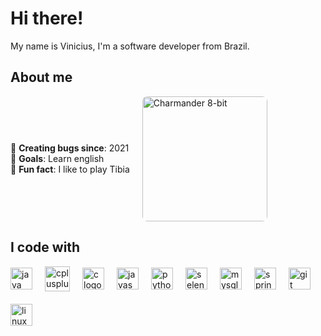 <h1 align="left">Hi there!</h1>

<p align="left">
  My name is Vinicius, I'm a software developer from Brazil.
</p>

<h2 align="left">About me</h2>

<div style="display: flex; align-items: center; gap: 20px; flex-wrap: wrap;">
  <!-- About Me Content -->
  <div>
    <p align="left">
      👾 <b>Creating bugs since</b>: 2021<br>
      🎯 <b>Goals</b>: Learn english<br>
      🎲 <b>Fun fact</b>: I like to play Tibia
    </p>
  </div>
  <!-- 8-bit Charmander GIF -->
  <img
    src="https://github.com/viniimiguel/viniimiguel/assets/144070822/9b13b431-e075-4b56-bf1d-c84328f02add"
    alt="Charmander 8-bit"
    style="height: 200px; border-radius: 8px;"
  />
</div>

<h2 align="left">I code with</h2>

<div align="left" style="display: flex; flex-wrap: wrap; gap: 20px; align-items: center;">
    <img src="https://cdn.jsdelivr.net/gh/devicons/devicon/icons/java/java-original.svg" height="35" alt="java logo" />
    <img src="https://cdn.jsdelivr.net/gh/devicons/devicon/icons/cplusplus/cplusplus-original.svg" height="40" alt="cplusplus logo"  />
    <img src="https://cdn.jsdelivr.net/gh/devicons/devicon/icons/c/c-original.svg" height="35" alt="c logo" />
    <img src="https://cdn.jsdelivr.net/gh/devicons/devicon/icons/javascript/javascript-original.svg" height="35" alt="javascript logo" />
    <img src="https://cdn.jsdelivr.net/gh/devicons/devicon/icons/python/python-original.svg" height="35" alt="python logo" />
    <img src="https://cdn.jsdelivr.net/gh/devicons/devicon/icons/selenium/selenium-original.svg" height="35" alt="selenium logo" />
    <img src="https://cdn.jsdelivr.net/gh/devicons/devicon/icons/mysql/mysql-original.svg" height="35" alt="mysql logo" />
    <img src="https://cdn.jsdelivr.net/gh/devicons/devicon/icons/spring/spring-original.svg" height="35" alt="spring logo" />
    <img src="https://cdn.jsdelivr.net/gh/devicons/devicon/icons/git/git-original.svg" height="35" alt="git logo" />
    <img src="https://cdn.simpleicons.org/linux/FCC624" height="35" alt="linux logo" />
</div>
